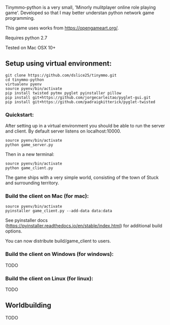 
Tinymmo-python is a very small, 'Minorly mulitplayer online role playing game'. Developed so that I may better understan python network game programming.

This game uses works from https://opengameart.org/.

Requires python 2.7

Tested on Mac OSX 10+


## Setup using virtual environment:

```
git clone https://github.com/dslice25/tinymmo.git
cd tinymmo-python
virtualenv pyenv
source pyenv/bin/activate
pip install twisted pytmx pyglet pyinstaller pillow
pip install git+https://github.com/jorgecarleitao/pyglet-gui.git
pip install git+https://github.com/padraigkitterick/pyglet-twisted
```

### Quickstart:

After setting up in a virtual environment you should be able to run the server and client. By default server listens on localhost:10000.

```
source pyenv/bin/activate
python game_server.py
```

Then in a new terminal:

```
source pyenv/bin/activate
python game_client.py
```

The game ships with a very simple world, consisting of the town of Stuck and surrounding territory. 

### Build the client on Mac (for mac):

```
source pyenv/bin/activate
pyinstaller game_client.py --add-data data:data
```

See pyinstaller docs (https://pyinstaller.readthedocs.io/en/stable/index.html) for additional build options.

You can now distribute build/game_client to users.


### Build the client on Windows (for windows):

 TODO

### Build the client on Linux (for linux):

 TODO

## Worldbuilding

 TODO
